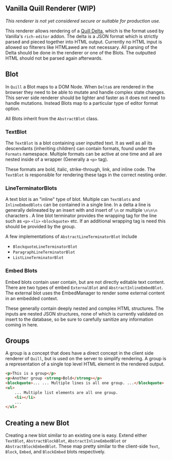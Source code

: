 ## Vanilla Quill Renderer (WIP)

_This renderer is not yet considered secure or suitable for production use._

This renderer allows rendering of a [Quill Delta](https://github.com/quilljs/delta), which is the format used by Vanilla's `rich-editor` addon. The delta is a JSON format which is strictly parsed and pieced together into HTML output. Currently no HTML input is allowed so filterers like HTMLawed are not necessary. All parsing of the Delta should be done in the renderer or one of the Blots. The outputted HTML should not be parsed again afterwards.

## Blot

In `Quill` a Blot maps to a DOM Node. When `Delta`s are rendered in the browser they need to be able to mutate and handle complex state changes. This server side renderer should be lighter and faster as it does not need to handle mutations. Instead Blots map to a particular type of editor format option.

All Blots inherit from the `AbstractBlot` class.

### TextBlot

The `TextBlot` is a blot containing user inputted text. It as well as all its descendants (inheriting children) can contain formats, found under the `Formats` namespace. Multiple formats can be active at one time and all are nested inside of a wrapper (Generally a `<p>` tag).

These formats are bold, italic, strike-through, link, and inline code. The `TextBlot` is responsible for rendering these tags in the correct nesting order.

### LineTerminatorBlots

A text blot is an "inline" type of blot. Multiple can `TextBlots` and `InlineEmbedBlots` can be contained in a single
line. In a delta a line is generally delineated by an insert with and insert of `\n` or multiple `\n\n\n` characters
. A line blot terminator provides the wrapping tag for the line such as `<p>` `<li>` `<blockquote>` etc. If an
additional wrapping tag is need this should be provided by the group.

A few implementations of `AbstractLineTerminatorBlot` include

-   `BlockquoteLineTerminatorBlot`
-   `ParagraphLineTerminatorBlot`
-   `ListLineTerminatorBlot`

### Embed Blots

Embed blots contain user contain, but are not directly editable text content. There are two types of embed
`ExternalBlot` and `AbstractInlineEmbedBlot`. The external blot uses the EmbedManager to render some external content
in an embedded context.

These generally contain deeply nested and complex HTML structures. The inputs are nested JSON structures, none of which is currently validated on insert to the database, so be sure to carefully sanitize any information coming in here.

## Groups

A group is a concept that does have a direct concept in the client side renderer of `Quill`, but is used on the server to simplify rendering. A group is a representation of a single top level HTML element in the rendered output.

```html
<p>This is a group</p>
<p>Another group <strong>Bold</strong></p>
<blockquote>... ... Multiple lines is all one group. ...</blockquote>
<ul>
    ... Multiple list elements are all one group.
    <li></li>
    ...
</ul>
```

## Creating a new Blot

Creating a new blot similar to an existing one is easy. Extend either `TextBlot`, `AbstractBlockBlot`, `AbstractInlineEmbedBlot` or `AbstractBlockEmbedBlot`. These map pretty similar to the client-side `Text`, `Block`, `Embed`, and `BlockEmbed` blots respectively.
